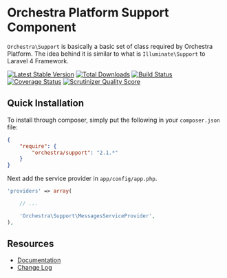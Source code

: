 Orchestra Platform Support Component
==============

`Orchestra\Support` is basically a basic set of class required by Orchestra Platform. The idea behind it is similar to what is `Illuminate\Support` to Laravel 4 Framework.

[![Latest Stable Version](https://poser.pugx.org/orchestra/support/v/stable.png)](https://packagist.org/packages/orchestra/support) 
[![Total Downloads](https://poser.pugx.org/orchestra/support/downloads.png)](https://packagist.org/packages/orchestra/support) 
[![Build Status](https://travis-ci.org/orchestral/support.svg?branch=2.1)](https://travis-ci.org/orchestral/support) 
[![Coverage Status](https://coveralls.io/repos/orchestral/support/badge.png?branch=2.1)](https://coveralls.io/r/orchestral/support?branch=2.1) 
[![Scrutinizer Quality Score](https://scrutinizer-ci.com/g/orchestral/support/badges/quality-score.png?s=80403bdb1e88f15e75c62eca92316227e08176c3)](https://scrutinizer-ci.com/g/orchestral/support/)

## Quick Installation

To install through composer, simply put the following in your `composer.json` file:

```json
{
	"require": {
		"orchestra/support": "2.1.*"
	}
}
```

Next add the service provider in `app/config/app.php`.

```php
'providers' => array(

	// ...

	'Orchestra\Support\MessagesServiceProvider',
),
```

## Resources

* [Documentation](http://orchestraplatform.com/docs/latest/components/support)
* [Change Log](http://orchestraplatform.com/docs/latest/components/support/changes#v2-1)
